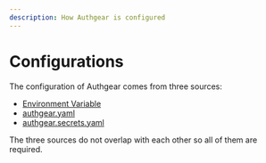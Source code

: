 ```yaml
---
description: How Authgear is configured
---
```


# Configurations

The configuration of Authgear comes from three sources:

* [Environment Variable](env.md)
* [authgear.yaml](authgear.yaml.md)
* [authgear.secrets.yaml](authgear.secrets.yaml.md)

The three sources do not overlap with each other so all of them are required.
